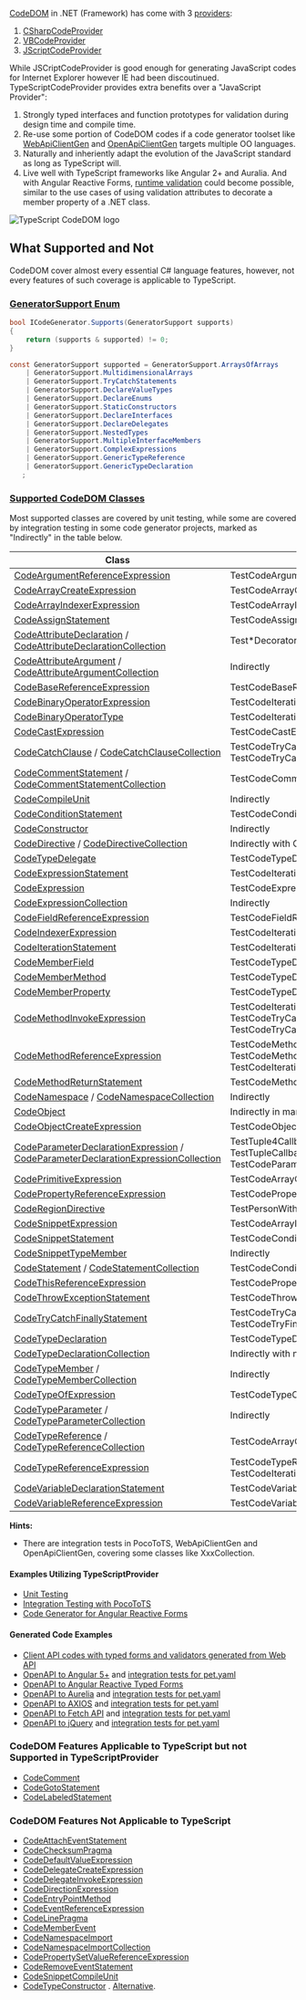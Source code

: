 [CodeDOM](https://learn.microsoft.com/en-us/dotnet/framework/reflection-and-codedom/using-the-codedom) in .NET (Framework) has come with 3 [providers](https://learn.microsoft.com/en-us/dotnet/api/system.codedom.compiler.codedomprovider):
1. [CSharpCodeProvider](https://learn.microsoft.com/en-us/dotnet/api/microsoft.csharp.csharpcodeprovider?view=dotnet-plat-ext-8.0)
1. [VBCodeProvider](https://learn.microsoft.com/en-us/dotnet/api/microsoft.visualbasic.vbcodeprovider?view=dotnet-plat-ext-8.0)
1. [JScriptCodeProvider](https://learn.microsoft.com/en-us/dotnet/api/microsoft.jscript.jscriptcodeprovider?view=dotnet-plat-ext-8.0)

While JSCriptCodeProvider is good enough for generating JavaScript codes for Internet Explorer however IE had been discoutinued. TypeScriptCodeProvider provides extra benefits over a "JavaScript Provider":
1. Strongly typed interfaces and function prototypes for validation during design time and compile time.
1. Re-use some portion of CodeDOM codes if a code generator toolset like [WebApiClientGen](https://github.com/zijianhuang/webapiclientgen) and [OpenApiClientGen](https://github.com/zijianhuang/openapiclientgen) targets multiple OO languages.
1. Naturally and inheriently adapt the evolution of the JavaScript standard as long as TypeScript will.
1. Live well with TypeScript frameworks like Angular 2+ and Auralia. And with Angular Reactive Forms, [runtime validation](https://github.com/zijianhuang/webapiclientgen/wiki/Angular-Reactive-Forms) could become possible, similar to the use cases of using validation attributes to decorate a member property of a .NET class.

![TypeScript CodeDOM logo](https://raw.githubusercontent.com/zijianhuang/webapiclientgen/master/Doc/icons/TypeScriptCodeDOM128.png)

## What Supported and Not

CodeDOM cover almost every essential C# language features, however, not every features of such coverage is applicable to TypeScript.

### [GeneratorSupport Enum](https://learn.microsoft.com/en-us/dotnet/api/system.codedom.compiler.generatorsupport)

```cs
bool ICodeGenerator.Supports(GeneratorSupport supports)
{
	return (supports & supported) != 0;
}

const GeneratorSupport supported = GeneratorSupport.ArraysOfArrays
	| GeneratorSupport.MultidimensionalArrays
	| GeneratorSupport.TryCatchStatements
	| GeneratorSupport.DeclareValueTypes
	| GeneratorSupport.DeclareEnums
	| GeneratorSupport.StaticConstructors
	| GeneratorSupport.DeclareInterfaces
	| GeneratorSupport.DeclareDelegates
	| GeneratorSupport.NestedTypes
	| GeneratorSupport.MultipleInterfaceMembers
	| GeneratorSupport.ComplexExpressions
	| GeneratorSupport.GenericTypeReference
	| GeneratorSupport.GenericTypeDeclaration
   ;
```

### [Supported CodeDOM Classes](https://learn.microsoft.com/en-us/dotnet/api/system.codedom)

Most supported classes are covered by unit testing, while some are covered by integration testing in some code generator projects, marked as "Indirectly" in the table below.

| Class | Unit Tests
| --- | --- |
| [CodeArgumentReferenceExpression](https://learn.microsoft.com/en-us/dotnet/api/system.codedom.codeargumentreferenceexpression) | TestCodeArgumentReferenceExpression |
| [CodeArrayCreateExpression](https://learn.microsoft.com/en-us/dotnet/api/system.codedom.codearraycreateexpression) | TestCodeArrayCreateExpression* |
| [CodeArrayIndexerExpression](https://learn.microsoft.com/en-us/dotnet/api/system.codedom.codearrayindexerexpression) | TestCodeArrayIndexerExpression* |
| [CodeAssignStatement](https://learn.microsoft.com/en-us/dotnet/api/system.codedom.codeassignstatement) | TestCodeAssignStatement |
| [CodeAttributeDeclaration](https://learn.microsoft.com/en-us/dotnet/api/system.codedom.codeattributedeclaration) / [CodeAttributeDeclarationCollection](https://learn.microsoft.com/en-us/dotnet/api/system.codedom.codeattributedeclarationcollection) | Test*Decorators |
| [CodeAttributeArgument](https://learn.microsoft.com/en-us/dotnet/api/system.codedom.codeattributeargument) / [CodeAttributeArgumentCollection](https://learn.microsoft.com/en-us/dotnet/api/system.codedom.codeattributeargumentcollection) | Indirectly |
| [CodeBaseReferenceExpression](https://learn.microsoft.com/en-us/dotnet/api/system.codedom.codebasereferenceexpression) | TestCodeBaseReferenceExpression |
| [CodeBinaryOperatorExpression](https://learn.microsoft.com/en-us/dotnet/api/system.codedom.codebinaryoperatorexpression) | TestCodeIterationStatement |
| [CodeBinaryOperatorType](https://learn.microsoft.com/en-us/dotnet/api/system.codedom.codebinaryoperatortype) | TestCodeIterationStatement |
| [CodeCastExpression](https://learn.microsoft.com/en-us/dotnet/api/system.codedom.codecastexpression) | TestCodeCastExpression |
| [CodeCatchClause](https://learn.microsoft.com/en-us/dotnet/api/system.codedom.codecatchclause) / [CodeCatchClauseCollection](https://learn.microsoft.com/en-us/dotnet/api/system.codedom.codecatchclausecollection) | TestCodeTryCatchFinallyStatement, TestCodeTryCatchFinallyStatement |
| [CodeCommentStatement](https://learn.microsoft.com/en-us/dotnet/api/system.codedom.codecommentstatement) / [CodeCommentStatementCollection](https://learn.microsoft.com/en-us/dotnet/api/system.codedom.codecommentstatementcollection) | TestCodeCommentStatement* |
| [CodeCompileUnit](https://learn.microsoft.com/en-us/dotnet/api/system.codedom.codecompileunit) | Indirectly |
| [CodeConditionStatement](https://learn.microsoft.com/en-us/dotnet/api/system.codedom.codeconditionstatement) | TestCodeConditionStatement* |
| [CodeConstructor](https://learn.microsoft.com/en-us/dotnet/api/system.codedom.codeconstructor) | Indirectly |
| [CodeDirective](https://learn.microsoft.com/en-us/dotnet/api/system.codedom.codedirective) / [CodeDirectiveCollection](https://learn.microsoft.com/en-us/dotnet/api/system.codedom.codedirectivecollection) | Indirectly with CodeRegionDirective |
| [CodeTypeDelegate](https://learn.microsoft.com/en-us/dotnet/api/system.codedom.codetypedelegate) | TestCodeTypeDelegate |
| [CodeExpressionStatement](https://learn.microsoft.com/en-us/dotnet/api/system.codedom.codeexpressionstatement) | TestCodeIterationStatement |
| [CodeExpression](https://learn.microsoft.com/en-us/dotnet/api/system.codedom.codeexpression) | TestCodeExpression |
| [CodeExpressionCollection](https://learn.microsoft.com/en-us/dotnet/api/system.codedom.codeexpressioncollection) | Indirectly |
| [CodeFieldReferenceExpression](https://learn.microsoft.com/en-us/dotnet/api/system.codedom.codefieldreferenceexpression) | TestCodeFieldReferenceExpression |
| [CodeIndexerExpression](https://learn.microsoft.com/en-us/dotnet/api/system.codedom.codeindexerexpression) | TestCodeIterationStatement |
| [CodeIterationStatement](https://learn.microsoft.com/en-us/dotnet/api/system.codedom.codeiterationstatement) | TestCodeIterationStatement |
| [CodeMemberField](https://learn.microsoft.com/en-us/dotnet/api/system.codedom.codememberfield) | TestCodeTypeDeclarationWithMembers |
| [CodeMemberMethod](https://learn.microsoft.com/en-us/dotnet/api/system.codedom.codemembermethod) | TestCodeTypeDeclarationWithMethodAndParameterDecorators |
| [CodeMemberProperty](https://learn.microsoft.com/en-us/dotnet/api/system.codedom.codememberproperty) | TestCodeTypeDeclarationWithPropertyMembers |
| [CodeMethodInvokeExpression](https://learn.microsoft.com/en-us/dotnet/api/system.codedom.codemethodinvokeexpression) | TestCodeIterationStatement, TestCodeTryCatchFinallyStatement, TestCodeTryCatchStatement |
| [CodeMethodReferenceExpression](https://learn.microsoft.com/en-us/dotnet/api/system.codedom.codemethodreferenceexpression) | TestCodeMethodReferenceExpression, TestCodeMethodReferenceExpressionGeneric, TestCodeIterationStatement |
| [CodeMethodReturnStatement](https://learn.microsoft.com/en-us/dotnet/api/system.codedom.codemethodreturnstatement) | TestCodeMethodReturnStatement |
| [CodeNamespace](https://learn.microsoft.com/en-us/dotnet/api/system.codedom.codenamespace) / [CodeNamespaceCollection](https://learn.microsoft.com/en-us/dotnet/api/system.codedom.codenamespacecollection) | Indirectly |
| [CodeObject](https://learn.microsoft.com/en-us/dotnet/api/system.codedom.codeobject) | Indirectly in many derived classes |
| [CodeObjectCreateExpression](https://learn.microsoft.com/en-us/dotnet/api/system.codedom.codeobjectcreateexpression) | TestCodeObjectCreateExpression* |
| [CodeParameterDeclarationExpression](https://learn.microsoft.com/en-us/dotnet/api/system.codedom.codeparameterdeclarationexpression) / [CodeParameterDeclarationExpressionCollection](https://learn.microsoft.com/en-us/dotnet/api/system.codedom.codeparameterdeclarationexpressioncollection) | TestTuple4Callback, TestTupleCallbackSnipet, TestTupleCallbackSnipet, TestCodeParameterDeclarationExpression |
| [CodePrimitiveExpression](https://learn.microsoft.com/en-us/dotnet/api/system.codedom.codeprimitiveexpression) | TestCodeArrayCreateExpressionWithInit, and many |
| [CodePropertyReferenceExpression](https://learn.microsoft.com/en-us/dotnet/api/system.codedom.codepropertyreferenceexpression) | TestCodePropertyReferenceExpression |
| [CodeRegionDirective](https://learn.microsoft.com/en-us/dotnet/api/system.codedom.coderegiondirective) | TestPersonWithRegions, Test2TypesWithRegions |
| [CodeSnippetExpression](https://learn.microsoft.com/en-us/dotnet/api/system.codedom.codesnippetexpression) | TestCodeArrayIndexerExpression, and many |
| [CodeSnippetStatement](https://learn.microsoft.com/en-us/dotnet/api/system.codedom.codesnippetstatement) | TestCodeConditionStatement, and many |
| [CodeSnippetTypeMember](https://learn.microsoft.com/en-us/dotnet/api/system.codedom.codesnippettypemember) | Indirectly |
| [CodeStatement](https://learn.microsoft.com/en-us/dotnet/api/system.codedom.codestatement) / [CodeStatementCollection](https://learn.microsoft.com/en-us/dotnet/api/system.codedom.codestatementcollection) | TestCodeConditionStatementElse, and many |
| [CodeThisReferenceExpression](https://learn.microsoft.com/en-us/dotnet/api/system.codedom.codethisreferenceexpression) | TestCodePropertyReferenceExpression, and many |
| [CodeThrowExceptionStatement](https://learn.microsoft.com/en-us/dotnet/api/system.codedom.codethrowexceptionstatement) | TestCodeThrowExceptionStatement |
| [CodeTryCatchFinallyStatement](https://learn.microsoft.com/en-us/dotnet/api/system.codedom.codetrycatchfinallystatement) | TestCodeTryCatchFinallyStatement, TestCodeTryFinallyStatement, TestCodeTryCatchStatement |
| [CodeTypeDeclaration](https://learn.microsoft.com/en-us/dotnet/api/system.codedom.codetypedeclaration) | TestCodeTypeDeclaration* |
| [CodeTypeDeclarationCollection](https://learn.microsoft.com/en-us/dotnet/api/system.codedom.codetypedeclarationcollection) | Indirectly with namespace.Types |
| [CodeTypeMember](https://learn.microsoft.com/en-us/dotnet/api/system.codedom.codetypemember) / [CodeTypeMemberCollection](https://learn.microsoft.com/en-us/dotnet/api/system.codedom.codetypemembercollection) | Indirectly |
| [CodeTypeOfExpression](https://learn.microsoft.com/en-us/dotnet/api/system.codedom.codetypeofexpression) | TestCodeTypeOfExpression |
| [CodeTypeParameter](https://learn.microsoft.com/en-us/dotnet/api/system.codedom.codetypeparameter) / [CodeTypeParameterCollection](https://learn.microsoft.com/en-us/dotnet/api/system.codedom.codetypeparametercollection) | Indirectly |
| [CodeTypeReference](https://learn.microsoft.com/en-us/dotnet/api/system.codedom.codetypereference) / [CodeTypeReferenceCollection](https://learn.microsoft.com/en-us/dotnet/api/system.codedom.codetypereferencecollection) | TestCodeArrayCreateExpressionWithoutInit, and many |
| [CodeTypeReferenceExpression](https://learn.microsoft.com/en-us/dotnet/api/system.codedom.codetypereferenceexpression) | TestCodeTypeReferenceExpression, TestCodeIterationStatement |
| [CodeVariableDeclarationStatement](https://learn.microsoft.com/en-us/dotnet/api/system.codedom.codevariabledeclarationstatement) | TestCodeVariableDeclarationStatement* |
| [CodeVariableReferenceExpression](https://learn.microsoft.com/en-us/dotnet/api/system.codedom.codevariablereferenceexpression) | TestCodeVariableReferenceExpression, and many |


**Hints:**

* There are integration tests in PocoToTS, WebApiClientGen and OpenApiClientGen, covering some classes like XxxCollection.

#### Examples Utilizing TypeScriptProvider

* [Unit Testing](https://github.com/zijianhuang/webapiclientgen/tree/master/Tests/TypeScriptCodeDomTestsCore)
* [Integration Testing with PocoToTS](https://github.com/zijianhuang/webapiclientgen/blob/master/Tests/Poco2NgFormTests/TsOutput.cs)
* [Code Generator for Angular Reactive Forms](https://github.com/zijianhuang/webapiclientgen/blob/master/WebApiClientGenCore.NG2FormGroup/CodeObjectHelperForNg2FormGroup.cs)

#### Generated Code Examples

* [Client API codes with typed forms and validators generated from Web API](https://github.com/zijianhuang/webapiclientgen/blob/master/HeroesDemo/src/clientapi/WebApiCoreNG2FormGroupClientAuto.ts)
* [OpenAPI to Angular 5+](https://github.com/zijianhuang/openapiclientgen/blob/master/Tests/SwagTsTests/NG2Results/) and [integration tests for pet.yaml](https://github.com/zijianhuang/openapiclientgen/tree/master/ng2/src)
* [OpenAPI to Angular Reactive Typed Forms](https://github.com/zijianhuang/openapiclientgen/blob/master/Tests/SwagTsTests/NG2FormGroupResults) 
* [OpenAPI to Aurelia](https://github.com/zijianhuang/openapiclientgen/tree/master/Tests/SwagTests/AureliaResults) and [integration tests for pet.yaml](https://github.com/zijianhuang/openapiclientgen/tree/master/aurelia/src)
* [OpenAPI to AXIOS](https://github.com/zijianhuang/openapiclientgen/tree/master/Tests/SwagTests/AxiosResults) and [integration tests for pet.yaml](https://github.com/zijianhuang/openapiclientgen/tree/master/axios/src)
* [OpenAPI to Fetch API](https://github.com/zijianhuang/openapiclientgen/tree/master/Tests/SwagTests/FetchResults) and [integration tests for pet.yaml](https://github.com/zijianhuang/openapiclientgen/tree/master/fetchapi/src)
* [OpenAPI to jQuery](https://github.com/zijianhuang/openapiclientgen/tree/master/Tests/SwagTests/JqResults) and [integration tests for pet.yaml](https://github.com/zijianhuang/openapiclientgen/tree/master/jq/src)



### CodeDOM Features Applicable to TypeScript but not Supported in TypeScriptProvider

* [CodeComment](https://learn.microsoft.com/en-us/dotnet/api/system.codedom.codecomment)
* [CodeGotoStatement](https://learn.microsoft.com/en-us/dotnet/api/system.codedom.codegotostatement)
* [CodeLabeledStatement](https://learn.microsoft.com/en-us/dotnet/api/system.codedom.codelabeledstatement)


### CodeDOM Features Not Applicable to TypeScript

* [CodeAttachEventStatement](https://learn.microsoft.com/en-us/dotnet/api/system.codedom.codeattacheventstatement)
* [CodeChecksumPragma](https://learn.microsoft.com/en-us/dotnet/api/system.codedom.codechecksumpragma)
* [CodeDefaultValueExpression](https://learn.microsoft.com/en-us/dotnet/api/system.codedom.codedefaultvalueexpression)
* [CodeDelegateCreateExpression](https://learn.microsoft.com/en-us/dotnet/api/system.codedom.codedelegatecreateexpression)
* [CodeDelegateInvokeExpression](https://learn.microsoft.com/en-us/dotnet/api/system.codedom.codedelegateinvokeexpression)
* [CodeDirectionExpression](https://learn.microsoft.com/en-us/dotnet/api/system.codedom.codedirectionexpression)
* [CodeEntryPointMethod](https://learn.microsoft.com/en-us/dotnet/api/system.codedom.codeentrypointmethod)
* [CodeEventReferenceExpression](https://learn.microsoft.com/en-us/dotnet/api/system.codedom.codeeventreferenceexpression)
* [CodeLinePragma](https://learn.microsoft.com/en-us/dotnet/api/system.codedom.codelinepragma)
* [CodeMemberEvent](https://learn.microsoft.com/en-us/dotnet/api/system.codedom.codememberevent)
* [CodeNamespaceImport](https://learn.microsoft.com/en-us/dotnet/api/system.codedom.codenamespaceimport)
* [CodeNamespaceImportCollection](https://learn.microsoft.com/en-us/dotnet/api/system.codedom.codenamespaceimportcollection)
* [CodePropertySetValueReferenceExpression](https://learn.microsoft.com/en-us/dotnet/api/system.codedom.codepropertysetvaluereferenceexpression)
* [CodeRemoveEventStatement](https://learn.microsoft.com/en-us/dotnet/api/system.codedom.coderemoveeventstatement)
* [CodeSnippetCompileUnit](https://learn.microsoft.com/en-us/dotnet/api/system.codedom.codesnippetcompileunit)
* [CodeTypeConstructor](https://learn.microsoft.com/en-us/dotnet/api/system.codedom.codetypeconstructor) . [Alternative](https://github.com/Microsoft/TypeScript/issues/265).


